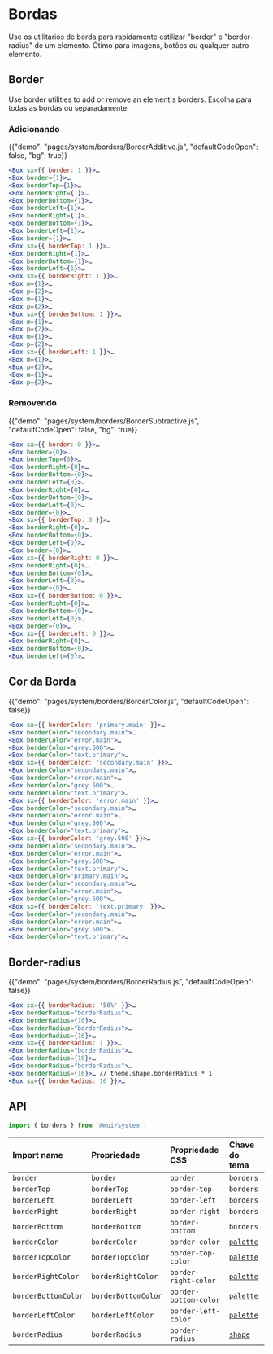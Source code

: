 # Bordas

<p class="description">Use os utilitários de borda para rapidamente estilizar "border" e "border-radius" de um elemento. Ótimo para imagens, botões ou qualquer outro elemento.</p>

## Border

Use border utilities to add or remove an element's borders. Escolha para todas as bordas ou separadamente.

### Adicionando

{{"demo": "pages/system/borders/BorderAdditive.js", "defaultCodeOpen": false, "bg": true}}

```jsx
<Box sx={{ border: 1 }}>…
<Box border={1}>…
<Box borderTop={1}>…
<Box borderRight={1}>…
<Box borderBottom={1}>…
<Box borderLeft={1}>…
<Box borderRight={1}>…
<Box borderBottom={1}>…
<Box borderLeft={1}>…
<Box border={1}>…
<Box sx={{ borderTop: 1 }}>…
<Box borderRight={1}>…
<Box borderBottom={1}>…
<Box borderLeft={1}>…
<Box sx={{ borderRight: 1 }}>…
<Box m={1}>…
<Box p={2}>…
<Box m={1}>…
<Box p={2}>…
<Box sx={{ borderBottom: 1 }}>…
<Box m={1}>…
<Box p={2}>…
<Box m={1}>…
<Box p={2}>…
<Box sx={{ borderLeft: 1 }}>…
<Box m={1}>…
<Box p={2}>…
<Box m={1}>…
<Box p={2}>…
```

### Removendo

{{"demo": "pages/system/borders/BorderSubtractive.js", "defaultCodeOpen": false, "bg": true}}

```jsx
<Box sx={{ border: 0 }}>…
<Box border={0}>…
<Box borderTop={0}>…
<Box borderRight={0}>…
<Box borderBottom={0}>…
<Box borderLeft={0}>…
<Box borderRight={0}>…
<Box borderBottom={0}>…
<Box borderLeft={0}>…
<Box border={0}>…
<Box sx={{ borderTop: 0 }}>…
<Box borderRight={0}>…
<Box borderBottom={0}>…
<Box borderLeft={0}>…
<Box border={0}>…
<Box sx={{ borderRight: 0 }}>…
<Box borderRight={0}>…
<Box borderBottom={0}>…
<Box borderLeft={0}>…
<Box border={0}>…
<Box sx={{ borderBottom: 0 }}>…
<Box borderRight={0}>…
<Box borderBottom={0}>…
<Box borderLeft={0}>…
<Box border={0}>…
<Box sx={{ borderLeft: 0 }}>…
<Box borderRight={0}>…
<Box borderBottom={0}>…
<Box borderLeft={0}>…
```

## Cor da Borda

{{"demo": "pages/system/borders/BorderColor.js", "defaultCodeOpen": false}}

```jsx
<Box sx={{ borderColor: 'primary.main' }}>…
<Box borderColor="secondary.main">…
<Box borderColor="error.main">…
<Box borderColor="grey.500">…
<Box borderColor="text.primary">…
<Box sx={{ borderColor: 'secondary.main' }}>…
<Box borderColor="secondary.main">…
<Box borderColor="error.main">…
<Box borderColor="grey.500">…
<Box borderColor="text.primary">…
<Box sx={{ borderColor: 'error.main' }}>…
<Box borderColor="secondary.main">…
<Box borderColor="error.main">…
<Box borderColor="grey.500">…
<Box borderColor="text.primary">…
<Box sx={{ borderColor: 'grey.500' }}>…
<Box borderColor="secondary.main">…
<Box borderColor="error.main">…
<Box borderColor="grey.500">…
<Box borderColor="text.primary">…
<Box borderColor="primary.main">…
<Box borderColor="secondary.main">…
<Box borderColor="error.main">…
<Box borderColor="grey.500">…
<Box sx={{ borderColor: 'text.primary' }}>…
<Box borderColor="secondary.main">…
<Box borderColor="error.main">…
<Box borderColor="grey.500">…
<Box borderColor="text.primary">…
```

## Border-radius

{{"demo": "pages/system/borders/BorderRadius.js", "defaultCodeOpen": false}}

```jsx
<Box sx={{ borderRadius: '50%' }}>…
<Box borderRadius="borderRadius">…
<Box borderRadius={16}>…
<Box borderRadius="borderRadius">…
<Box borderRadius={16}>…
<Box sx={{ borderRadius: 1 }}>…
<Box borderRadius="borderRadius">…
<Box borderRadius={16}>…
<Box borderRadius="borderRadius">…
<Box borderRadius={16}>… // theme.shape.borderRadius * 1
<Box sx={{ borderRadius: 16 }}>…
```

## API

```js
import { borders } from '@mui/system';
```

| Import name         | Propriedade         | Propriedade CSS       | Chave do tema                                                    |
|:------------------- |:------------------- |:--------------------- |:---------------------------------------------------------------- |
| `border`            | `border`            | `border`              | `borders`                                                        |
| `borderTop`         | `borderTop`         | `border-top`          | `borders`                                                        |
| `borderLeft`        | `borderLeft`        | `border-left`         | `borders`                                                        |
| `borderRight`       | `borderRight`       | `border-right`        | `borders`                                                        |
| `borderBottom`      | `borderBottom`      | `border-bottom`       | `borders`                                                        |
| `borderColor`       | `borderColor`       | `border-color`        | [`palette`](/customization/default-theme/?expand-path=$.palette) |
| `borderTopColor`    | `borderTopColor`    | `border-top-color`    | [`palette`](/customization/default-theme/?expand-path=$.palette) |
| `borderRightColor`  | `borderRightColor`  | `border-right-color`  | [`palette`](/customization/default-theme/?expand-path=$.palette) |
| `borderBottomColor` | `borderBottomColor` | `border-bottom-color` | [`palette`](/customization/default-theme/?expand-path=$.palette) |
| `borderLeftColor`   | `borderLeftColor`   | `border-left-color`   | [`palette`](/customization/default-theme/?expand-path=$.palette) |
| `borderRadius`      | `borderRadius`      | `border-radius`       | [`shape`](/customization/default-theme/?expand-path=$.shape)     |
